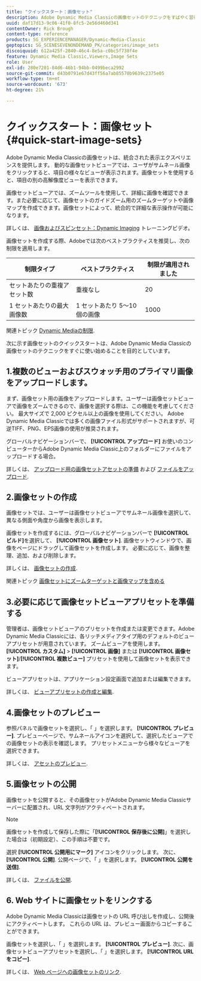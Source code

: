 ```yaml
---
title: "クイックスタート：画像セット"
description: Adobe Dynamic Media Classicの画像セットのテクニックをすばやく習得して実行するのに役立つ、画像セットの概要とクイックスタートです。
uuid: daf17d13-9c06-41f0-8fc5-2e56d460d341
contentOwner: Rick Brough
content-type: reference
products: SG_EXPERIENCEMANAGER/Dynamic-Media-Classic
geptopics: SG_SCENESEVENONDEMAND_PK/categories/image_sets
discoiquuid: 612a425f-2840-46c4-8e5a-c0bc5f738f4e
feature: Dynamic Media Classic,Viewers,Image Sets
role: User
exl-id: 280e7201-84d6-46b1-94bb-0499beca2992
source-git-commit: d43b0791e67d43ff56a7ab85570b9639c2375e05
workflow-type: tm+mt
source-wordcount: '673'
ht-degree: 21%

---
```


# クイックスタート：画像セット{#quick-start-image-sets}

Adobe Dynamic Media Classicの画像セットは、統合された表示エクスペリエンスを提供します。 動的な画像セットビューアでは、ユーザがサムネール画像をクリックすると、項目の様々なビューが表示されます。画像セットを使用すると、項目の別の高解像度ビューを表示できます。

画像セットビューアでは、ズームツールを使用して、詳細に画像を確認できます。また必要に応じて、画像セットのガイドズーム用のズームターゲットや画像マップを作成できます。画像セットによって、統合的で詳細な表示操作が可能になります。

詳しくは、 [画像およびスピンセット：Dynamic Imaging](https://s7d5.scene7.com/s7viewers/html5/VideoViewer.html?videoserverurl=https://s7d5.scene7.com/is/content/&amp;emailurl=https://s7d5.scene7.com/s7/emailFriend&amp;serverUrl=https://s7d5.scene7.com/is/image/&amp;config=Scene7SharedAssets/Universal_HTML5_Video&amp;contenturl=https://s7d5.scene7.com/skins/&amp;asset=S7tutorials/556_Image%20&amp;%20Spin%20Sets_converted%20renamed_Dynamic%20Imaging-AVS) トレーニングビデオ。

画像セットを作成する際、Adobeでは次のベストプラクティスを推奨し、次の制限を適用します。

| 制限タイプ | ベストプラクティス | 制限が適用されました |
| --- | --- | --- |
| セットあたりの重複アセット数 | 重複なし | 20 |
| 1 セットあたりの最大画像数 | 1 セットあたり 5～10 個の画像 | 1000 |

関連トピック [Dynamic Mediaの制限](/help/limitations.md).

次に示す画像セットのクイックスタートは、Adobe Dynamic Media Classicの画像セットのテクニックをすぐに使い始めることを目的としています。

## 1.複数のビューおよびスウォッチ用のプライマリ画像をアップロードします。

まず、画像セット用の画像をアップロードします。ユーザーは画像セットビューアで画像をズームできるので、画像を選択する際は、この機能を考慮してください。 最大サイズで 2,000 ピクセル以上の画像を使用してください。 Adobe Dynamic Media Classicでは多くの画像ファイル形式がサポートされますが、可逆TIFF、PNG、EPS画像の使用が推奨されます。

グローバルナビゲーションバーで、 **[!UICONTROL アップロード]** お使いのコンピューターからAdobe Dynamic Media Classic上のフォルダーにファイルをアップロードする場合。

詳しくは、 [アップロード用の画像セットアセットの準備](preparing-image-set-assets-upload.md#preparing-image-set-assets-for-upload) および [ファイルをアップロード](uploading-files.md#uploading-your-files).

## 2.画像セットの作成

画像セットでは、ユーザーは画像セットビューアでサムネール画像を選択して、異なる側面や角度から画像を表示します。

画像セットを作成するには、グローバルナビゲーションバーで **[!UICONTROL ビルド]**&#x200B;を選択して、 **[!UICONTROL 画像セット]**. 画像セットウィンドウで、画像をページにドラッグして画像セットを作成します。 必要に応じて、画像を整理、追加、および削除します。

詳しくは、 [画像セットの作成](creating-image-set.md#creating-an-image-set).

関連トピック [画像セットにズームターゲットと画像マップを含める](/help/including-zoom-targets-image-maps-image-sets.md)

## 3.必要に応じて画像セットビューアプリセットを準備する

管理者は、画像セットビューアのプリセットを作成または変更できます。Adobe Dynamic Media Classicには、各リッチメディアタイプ用のデフォルトのビューアプリセットが用意されています。 ズームビューアを使用します。 **[!UICONTROL カスタム]** > **[!UICONTROL 画像]** または **[!UICONTROL 画像セット]**/**[!UICONTROL 複数ビュー]** プリセットを使用して画像セットを表示できます。

ビューアプリセットは、アプリケーション設定画面で追加または編集できます。

詳しくは、 [ビューアプリセットの作成と編集](application-setup.md#adding-and-editing-viewer-presets).

## 4.画像セットのプレビュー

参照パネルで画像セットを選択し、「 」を選択します。 **[!UICONTROL プレビュー]**. プレビューページで、サムネールアイコンを選択して、選択したビューアでの画像セットの表示を確認します。 プリセットメニューから様々なビューアを選択できます。

詳しくは、 [アセットのプレビュー](previewing-asset.md#previewing-an-asset).

## 5.画像セットの公開

画像セットを公開すると、その画像セットがAdobe Dynamic Media Classicサーバーに配置され、URL 文字列がアクティベートされます。

>[!NOTE]
>
>画像セットを作成して保存した際に「**[!UICONTROL 保存後に公開]**」を選択した場合は（初期設定）、この手順は不要です。

選択 **[!UICONTROL 公開用にマーク]** アイコンをクリックします。 次に、 **[!UICONTROL 公開]**. 公開ページで、「 」を選択します。 **[!UICONTROL 公開を送信]**.

詳しくは、 [ファイルを公開](publishing-files.md#publishing-files).

## 6. Web サイトに画像セットをリンクする

Adobe Dynamic Media Classicは画像セットの URL 呼び出しを作成し、公開後にアクティベートします。 これらの URL は、プレビュー画面からコピーすることができます。

画像セットを選択し、「 」を選択します。 **[!UICONTROL プレビュー]**. 次に、画像セットビューアプリセットを選択し、「 」を選択します。 **[!UICONTROL URL をコピー]**.

詳しくは、 [Web ページへの画像セットのリンク](linking-image-set-web-page.md#linking-an-image-set-to-a-web-page).
